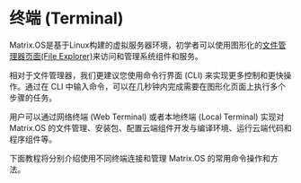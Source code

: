 # 终端 (Terminal)

Matrix.OS是基于Linux构建的虚拟服务器环境，初学者可以使用图形化的[文件管理器页面(File Explorer)](zh-cn/userguide/os/tools/fileexplorer.md)来访问和管理系统组件和服务。

相对于文件管理器，我们更建议您使用命令行界面 (CLI) 来实现更多控制和更快操作。通过在 CLI 中输入命令，可以在几秒钟内完成需要在图形化页面上执行多个步骤的任务。

用户可以通过网络终端 (Web Terminal) 或者本地终端 (Local Terminal) 实现对 Matrix.OS 的文件管理、安装包、配置云端组件开发与编译环境、运行云端代码和程序组件等。

下面教程将分别介绍使用不同终端连接和管理 Matrix.OS 的常用命令操作和方法。



